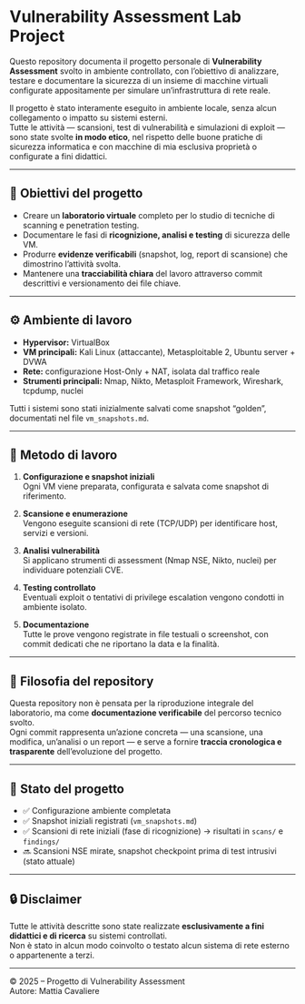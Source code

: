 # Vulnerability Assessment Lab Project

Questo repository documenta il progetto personale di **Vulnerability Assessment** svolto in ambiente controllato, con l’obiettivo di analizzare, testare e documentare la sicurezza di un insieme di macchine virtuali configurate appositamente per simulare un’infrastruttura di rete reale.

Il progetto è stato interamente eseguito in ambiente locale, senza alcun collegamento o impatto su sistemi esterni.  
Tutte le attività — scansioni, test di vulnerabilità e simulazioni di exploit — sono state svolte **in modo etico**, nel rispetto delle buone pratiche di sicurezza informatica e con macchine di mia esclusiva proprietà o configurate a fini didattici.

---

## 🎯 Obiettivi del progetto

- Creare un **laboratorio virtuale** completo per lo studio di tecniche di scanning e penetration testing.  
- Documentare le fasi di **ricognizione, analisi e testing** di sicurezza delle VM.  
- Produrre **evidenze verificabili** (snapshot, log, report di scansione) che dimostrino l’attività svolta.  
- Mantenere una **tracciabilità chiara** del lavoro attraverso commit descrittivi e versionamento dei file chiave.

---

## ⚙️ Ambiente di lavoro

- **Hypervisor:** VirtualBox  
- **VM principali:** Kali Linux (attaccante), Metasploitable 2, Ubuntu server + DVWA  
- **Rete:** configurazione Host-Only + NAT, isolata dal traffico reale  
- **Strumenti principali:** Nmap, Nikto, Metasploit Framework, Wireshark, tcpdump, nuclei  

Tutti i sistemi sono stati inizialmente salvati come snapshot “golden”, documentati nel file `vm_snapshots.md`.

---

## 🧾 Metodo di lavoro

1. **Configurazione e snapshot iniziali**  
   Ogni VM viene preparata, configurata e salvata come snapshot di riferimento.

2. **Scansione e enumerazione**  
   Vengono eseguite scansioni di rete (TCP/UDP) per identificare host, servizi e versioni.

3. **Analisi vulnerabilità**  
   Si applicano strumenti di assessment (Nmap NSE, Nikto, nuclei) per individuare potenziali CVE.

4. **Testing controllato**  
   Eventuali exploit o tentativi di privilege escalation vengono condotti in ambiente isolato.

5. **Documentazione**  
   Tutte le prove vengono registrate in file testuali o screenshot, con commit dedicati che ne riportano la data e la finalità.

---

## 🧱 Filosofia del repository

Questa repository non è pensata per la riproduzione integrale del laboratorio, ma come **documentazione verificabile** del percorso tecnico svolto.  
Ogni commit rappresenta un’azione concreta — una scansione, una modifica, un’analisi o un report — e serve a fornire **traccia cronologica e trasparente** dell’evoluzione del progetto.

---

## 📅 Stato del progetto

- ✅ Configurazione ambiente completata  
- ✅ Snapshot iniziali registrati (`vm_snapshots.md`) 
- ✅ Scansioni di rete iniziali (fase di ricognizione) -> risultati in `scans/` e `findings/`
- 🔜 Scansioni NSE mirate, snapshot checkpoint prima di test intrusivi (stato attuale)

---

## 🔒 Disclaimer

Tutte le attività descritte sono state realizzate **esclusivamente a fini didattici e di ricerca** su sistemi controllati.  
Non è stato in alcun modo coinvolto o testato alcun sistema di rete esterno o appartenente a terzi.

---

© 2025 – Progetto di Vulnerability Assessment  
Autore: Mattia Cavaliere

